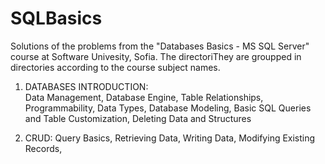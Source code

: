# SQLBasics
Solutions of the problems from the "Databases Basics - MS SQL Server" course at Software Univesity, Sofia.
The directoriThey are groupped in directories according to the course subject names.

1. DATABASES INTRODUCTION:
  <br>Data Management,
  Database Engine,
  Table Relationships,
  Programmability,
  Data Types,
  Database Modeling,
  Basic SQL Queries and Table Customization,
  Deleting Data and Structures
  
2. CRUD:
  Query Basics,
  Retrieving Data,
  Writing Data,
  Modifying Existing Records,
